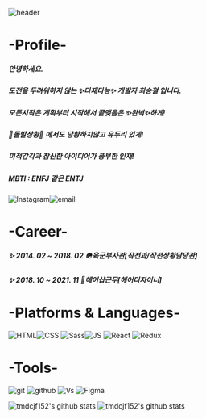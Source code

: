 ![header](https://capsule-render.vercel.app/api?type=rect&color=auto&height=200&section=header&text=Choi%20Seung%20Chul&fontSize=90&fontColor=FFFFFF)

# -Profile-
##### 안녕하세요.
##### 도전을 두려워하지 않는 ✨다재다능✨ 개발자 최승철 입니다.
##### 모든시작은 계획부터 시작해서 끝맺음은 ✨완벽✨하게!
##### 🚨돌발상황🚨 에서도 당황하지않고 유두리 있게!
##### 미적감각과 참신한 아이디어가 풍부한 인재!
##### MBTI : ENFJ 같은 ENTJ



<img alt="Instagram" src ="https://img.shields.io/badge/Choa_Ri_choi-black.svg?&style=for-the-badge&logo=Instagram&logoColor=#E34F26"/><img alt="email" src ="https://img.shields.io/badge/tmdcjf152@naver.com-black.svg?&style=for-the-badge&logo=Naver&logoColor=#03C75A"/>

# -Career-
##### ✨ 2014. 02 ~ 2018. 02 🪖육군부사관[작전과/작전상황담당관]
##### ✨ 2018. 10 ~ 2021. 11 💈헤어샵근무[헤어디자이너]


# -Platforms & Languages-

<img alt="HTML" src ="https://img.shields.io/badge/HTML-black.svg?&style=for-the-badge&logo=HTML5&logoColor=#E34F26"/><img alt="CSS" src ="https://img.shields.io/badge/CSS-black.svg?&style=for-the-badge&logo=CSS3&logoColor=blue"/>
<img alt="Sass" src ="https://img.shields.io/badge/Sass-black.svg?&style=for-the-badge&logo=Sass&logoColor=hotpink"/><img alt="JS" src ="https://img.shields.io/badge/JavaScript-black.svg?&style=for-the-badge&logo=JavaScript&logoColor=yellow"/>
<img alt="React" src ="https://img.shields.io/badge/React-black.svg?&style=for-the-badge&logo=React&logoColor=sky"/>
<img alt="Redux" src ="https://img.shields.io/badge/Redux-black.svg?&style=for-the-badge&logo=Redux&logoColor=purple"/>

# -Tools-

<img alt="git" src ="https://img.shields.io/badge/Git-black.svg?&style=for-the-badge&logo=Git&logoColor=#F05032"/> <img alt="github" src ="https://img.shields.io/badge/GitHub-black.svg?&style=for-the-badge&logo=GitHub&logoColor=purple"/> <img alt="Vs" src ="https://img.shields.io/badge/Visual Studio Code-black.svg?&style=for-the-badge&logo=Visual Studio Code&logoColor=blue"/> <img alt="Figma" src ="https://img.shields.io/badge/Figma-black.svg?&style=for-the-badge&logo=Figma&logoColor=#F24E1E"/>

![tmdcjf152's github stats](https://github-readme-stats.vercel.app/api?username=tmdcjf152&show_icons=true)
![tmdcjf152's github stats](https://github-readme-stats.vercel.app/api/top-langs/?username=tmdcjf152&show_icons=true&hide_border=true&title_color=004386&icon_color=004386&layout=compact)
